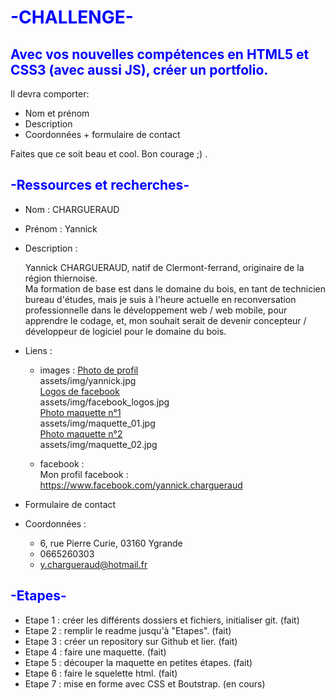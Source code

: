# <span style="color: blue">**-CHALLENGE-**</span>

## <span style="color: blue">**Avec vos nouvelles compétences en HTML5 et CSS3 (avec aussi JS), créer un portfolio.**</span>

Il devra comporter:
- Nom et prénom
- Description
- Coordonnées + formulaire de contact

Faites que ce soit beau et cool. Bon courage ;) .

## <span style="color: blue">**-Ressources et recherches-**</span>

- Nom : CHARGUERAUD
- Prénom : Yannick
- Description :

    Yannick CHARGUERAUD, natif de Clermont-ferrand, originaire de la région thiernoise.  
    Ma formation de base est dans le domaine du bois, en tant de technicien bureau d'études, mais je suis à l'heure actuelle en reconversation professionnelle dans le développement web / web mobile, pour apprendre le codage, et, mon souhait serait de devenir concepteur / développeur de logiciel pour le domaine du bois.

- Liens :
    - images : 
        [Photo de profil](assets/img/yannick.jpg)  
        assets/img/yannick.jpg  
        [Logos de facebook](assets/img/facebook_logos.jpg)  
        assets/img/facebook_logos.jpg  
        [Photo maquette n°1](assets/img/maquette_01.jpg)  
        assets/img/maquette_01.jpg  
        [Photo maquette n°2](assets/img/maquette_02.jpg)  
        assets/img/maquette_02.jpg  

    - facebook :  
        Mon profil facebook : https://www.facebook.com/yannick.chargueraud  
    
- Formulaire de contact
- Coordonnées : 
    - 6, rue Pierre Curie, 03160 Ygrande
    - 0665260303
    - y.chargueraud@hotmail.fr  

## <span style="color: blue">**-Etapes-**</span>

- Etape 1 : créer les différents dossiers et fichiers, initialiser git. (fait)  
- Etape 2 : remplir le readme jusqu'à "Etapes". (fait)  
- Etape 3 : créer un repository sur Github et lier. (fait)  
- Etape 4 : faire une maquette. (fait)  
- Etape 5 : découper la maquette en petites étapes. (fait)  
- Etape 6 : faire le squelette html. (fait)  
- Etape 7 : mise en forme avec CSS et Boutstrap. (en cours)  

